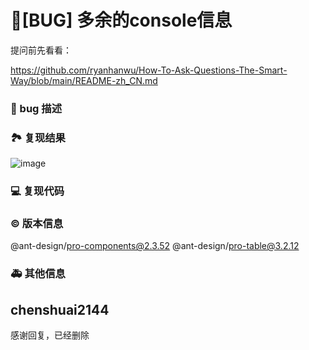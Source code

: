 # 🐛[BUG] 多余的console信息

提问前先看看：

https://github.com/ryanhanwu/How-To-Ask-Questions-The-Smart-Way/blob/main/README-zh_CN.md

### 🐛 bug 描述

<!--
详细地描述 bug，让大家都能理解
-->

### 🏞 复现结果

![image](https://user-images.githubusercontent.com/29675005/213415528-00468f81-0eb0-4de3-8aee-7f27890c7a23.png)

### 💻 复现代码

<!--
提供可复现的代码，仓库，或线上示例
-->

### © 版本信息

@ant-design/pro-components@2.3.52
@ant-design/pro-table@3.2.12

### 🚑 其他信息

<!--
如截图等其他信息可以贴在这里
-->

## chenshuai2144

感谢回复，已经删除
